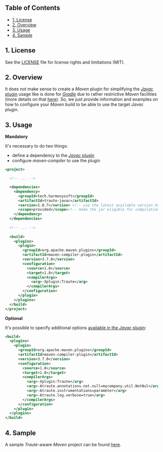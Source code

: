 ## Table of Contents

* [1. License](#1-license)
* [2. Overview](#2-overview)
* [3. Usage](#3-usage)
* [4. Sample](#4-sample)

## 1. License

See the [LICENSE](LICENSE.md) file for license rights and limitations (MIT).

## 2. Overview

It does not make sense to create a *Maven* plugin for simplifying the [*Javac* plugin](../../core/javac/README.md) usage like is done for [*Gradle*](../gradle/README.md) due to rather restrictive *Maven* facilities (more details on that [here](http://blog.harmonysoft.tech/2017/11/maven-plugins-does-it-worth-it.html)). So, we just provide information and examples on how to configure your *Maven* build to be able to use the target *Javac* plugin.

## 3. Usage

**Mandatory**

It's necessary to do two things:
* define a dependency to the [*Javac* plugin](../../core/javac/README.md) 
* configure *maven-compiler* to use the plugin

```xml
<project>

  <!-- ... -->

  <dependencies>
    <dependency>
      <groupId>tech.harmonysoft</groupId>
      <artifactId>traute-javac</artifactId>
      <version>1.0.7</version> <!-- use the latest available version here -->
      <scope>provided</scope><!-- make the jar eligible for compilation only -->
    </dependency>
  </dependencies>
  
  <!-- ... -->
  
  <build>
    <plugins>
      <plugin>
        <groupId>org.apache.maven.plugins</groupId>
        <artifactId>maven-compiler-plugin</artifactId>
        <version>3.7.0</version>
        <configuration>
          <source>1.8</source>
          <target>1.8</target>
          <compilerArgs>
            <arg>-Xplugin:Traute</arg>
          </compilerArgs>
        </configuration>
      </plugin>
    </plugins>
  </build>
</project>
```

**Optional**

It's possible to specify additional options [available in the *Javac* plugin](../../core/javac/README.md#7-settings):

```xml
<build>
  <plugins>
    <plugin>
      <groupId>org.apache.maven.plugins</groupId>
      <artifactId>maven-compiler-plugin</artifactId>
      <version>3.7.0</version>
      <configuration>
        <source>1.8</source>
        <target>1.8</target>
        <compilerArgs>
          <arg>-Xplugin:Traute</arg>
          <arg>-Atraute.annotations.not.null=mycompany.util.NotNul</arg>
          <arg>-Atraute.instrumentations=parameter</arg>
          <arg>-Atraute.log.verbose=true</arg>
        </compilerArgs>
      </configuration>
    </plugin>
  </plugins>
</build>
```

## 4. Sample

A sample *Traute*-aware *Maven* project can be found [here](https://github.com/denis-zhdanov/traute/tree/master/facade/maven/sample).